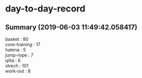 # day-to-day-record  
## Summary  (2019-06-03 11:49:42.058417)  
basket : 80  
core-training : 17  
hatena : 5  
jump-rope : 7  
qiita : 6  
strech : 101  
work-out : 8  
